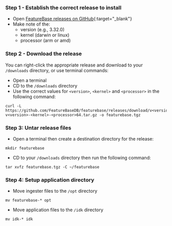 ### Step 1 - Establish the correct release to install

* Open [FeatureBase releases on GitHub](https://github.com/FeatureBaseDB/FeatureBase/releases){:target="_blank"}
* Make note of the:
  * version (e.g., 3.32.0)
  * kernel (darwin or linux)
  * processor (arm or amd)

### Step 2 - Download the release

You can right-click the appropriate release and download to your `/downloads` directory, or use terminal commands:

* Open a terminal
* CD to the `/downloads` directory
* Use the correct values for `<version>`, `<kernel>` and `<processor>` in the following command:

```
curl -L https://github.com/FeatureBaseDB/featurebase/releases/download/v<version>/featurebase-v<version>-<kernel>-<processor>64.tar.gz -o featurebase.tgz
```

### Step 3: Untar release files

* Open a terminal then create a destination directory for the release:

```
mkdir featurebase
```

* CD to your `/downloads` directory then run the following command:

```
tar xvfz featurebase.tgz -C ~/featurebase
```

### Step 4: Setup application directory

* Move ingester files to the `/opt` directory

```
mv featurebase-* opt
```

* Move application files to the `/idk` directory

```
mv idk-* idk
```
